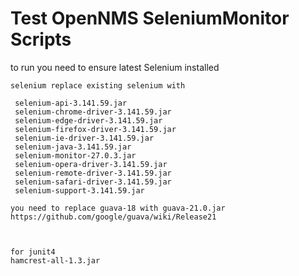 # Test OpenNMS SeleniumMonitor Scripts
to run you need to ensure latest Selenium installed

```
selenium replace existing selenium with

 selenium-api-3.141.59.jar
 selenium-chrome-driver-3.141.59.jar
 selenium-edge-driver-3.141.59.jar
 selenium-firefox-driver-3.141.59.jar
 selenium-ie-driver-3.141.59.jar
 selenium-java-3.141.59.jar
 selenium-monitor-27.0.3.jar
 selenium-opera-driver-3.141.59.jar
 selenium-remote-driver-3.141.59.jar
 selenium-safari-driver-3.141.59.jar
 selenium-support-3.141.59.jar

you need to replace guava-18 with guava-21.0.jar
https://github.com/google/guava/wiki/Release21



for junit4
hamcrest-all-1.3.jar
```
